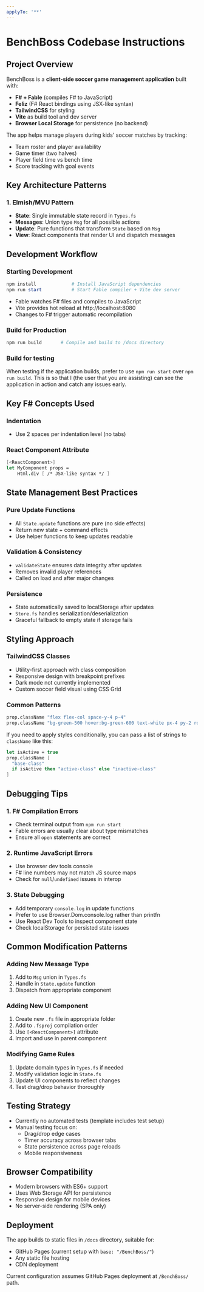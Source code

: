 ```yaml
---
applyTo: '**'
---
```


# BenchBoss Codebase Instructions

## Project Overview

BenchBoss is a **client-side soccer game management application** built with:
- **F# + Fable** (compiles F# to JavaScript)
- **Feliz** (F# React bindings using JSX-like syntax)
- **TailwindCSS** for styling
- **Vite** as build tool and dev server
- **Browser Local Storage** for persistence (no backend)

The app helps manage players during kids' soccer matches by tracking:
- Team roster and player availability
- Game timer (two halves)
- Player field time vs bench time
- Score tracking with goal events

## Key Architecture Patterns

### 1. **Elmish/MVU Pattern**
- **State**: Single immutable state record in `Types.fs`
- **Messages**: Union type `Msg` for all possible actions
- **Update**: Pure functions that transform `State` based on `Msg`
- **View**: React components that render UI and dispatch messages

## Development Workflow

### Starting Development
```powershell
npm install             # Install JavaScript dependencies
npm run start           # Start Fable compiler + Vite dev server
```
- Fable watches F# files and compiles to JavaScript
- Vite provides hot reload at http://localhost:8080
- Changes to F# trigger automatic recompilation

### Build for Production
```powershell
npm run build       # Compile and build to /docs directory
```

### Build for testing
When testing if the application builds, prefer to use `npm run start` over `npm run build`.
This is so that I (the user that you are assisting) can see the application in action and catch any issues early.

## **Key F# Concepts Used**

### Indentation
- Use 2 spaces per indentation level (no tabs)

### **React Component Attribute**
```fsharp
[<ReactComponent>]
let MyComponent props = 
    Html.div [ /* JSX-like syntax */ ]
```

## State Management Best Practices

### **Pure Update Functions**
- All `State.update` functions are pure (no side effects)
- Return new state + command effects
- Use helper functions to keep updates readable

### **Validation & Consistency**
- `validateState` ensures data integrity after updates
- Removes invalid player references
- Called on load and after major changes

### **Persistence**
- State automatically saved to localStorage after updates
- `Store.fs` handles serialization/deserialization
- Graceful fallback to empty state if storage fails

## Styling Approach

### TailwindCSS Classes
- Utility-first approach with class composition
- Responsive design with breakpoint prefixes
- Dark mode not currently implemented
- Custom soccer field visual using CSS Grid

### Common Patterns
```fsharp
prop.className "flex flex-col space-y-4 p-4"
prop.className "bg-green-500 hover:bg-green-600 text-white px-4 py-2 rounded"
```

If you need to apply styles conditionally, you can pass a list of strings to `className` like this:
```fsharp
let isActive = true
prop.className [
  "base-class"
  if isActive then "active-class" else "inactive-class"
]
```

## Debugging Tips

### 1. **F# Compilation Errors**
- Check terminal output from `npm run start`
- Fable errors are usually clear about type mismatches
- Ensure all `open` statements are correct

### 2. **Runtime JavaScript Errors**
- Use browser dev tools console
- F# line numbers may not match JS source maps
- Check for `null`/`undefined` issues in interop

### 3. **State Debugging**
- Add temporary `console.log` in update functions
- Prefer to use Browser.Dom.console.log rather than printfn
- Use React Dev Tools to inspect component state
- Check localStorage for persisted state issues

## Common Modification Patterns

### Adding New Message Type
1. Add to `Msg` union in `Types.fs`
2. Handle in `State.update` function
3. Dispatch from appropriate component

### Adding New UI Component
1. Create new `.fs` file in appropriate folder
2. Add to `.fsproj` compilation order
3. Use `[<ReactComponent>]` attribute
4. Import and use in parent component

### Modifying Game Rules
1. Update domain types in `Types.fs` if needed
2. Modify validation logic in `State.fs`
3. Update UI components to reflect changes
4. Test drag/drop behavior thoroughly

## Testing Strategy

- Currently no automated tests (template includes test setup)
- Manual testing focus on:
  - Drag/drop edge cases
  - Timer accuracy across browser tabs
  - State persistence across page reloads
  - Mobile responsiveness

## Browser Compatibility

- Modern browsers with ES6+ support
- Uses Web Storage API for persistence
- Responsive design for mobile devices
- No server-side rendering (SPA only)

## Deployment

The app builds to static files in `/docs` directory, suitable for:
- GitHub Pages (current setup with `base: "/BenchBoss/"`)
- Any static file hosting
- CDN deployment

Current configuration assumes GitHub Pages deployment at `/BenchBoss/` path.